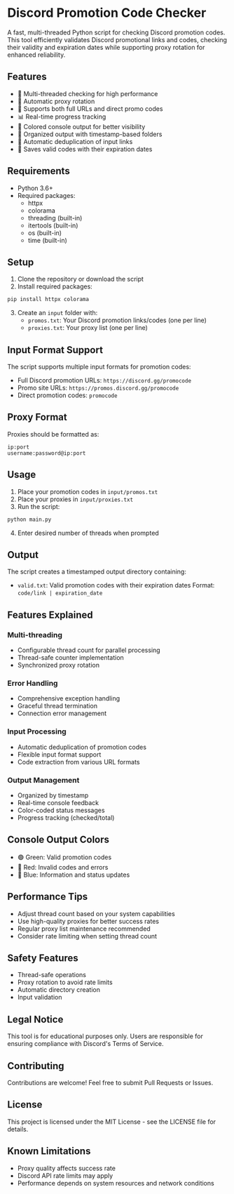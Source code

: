 # Discord Promotion Code Checker

A fast, multi-threaded Python script for checking Discord promotion codes. This tool efficiently validates Discord promotional links and codes, checking their validity and expiration dates while supporting proxy rotation for enhanced reliability.

## Features

- 🚀 Multi-threaded checking for high performance
- 🔄 Automatic proxy rotation
- 🎯 Supports both full URLs and direct promo codes
- 📊 Real-time progress tracking
- 🎨 Colored console output for better visibility
- 📁 Organized output with timestamp-based folders
- 🧹 Automatic deduplication of input links
- 💾 Saves valid codes with their expiration dates

## Requirements

- Python 3.6+
- Required packages:
  - httpx
  - colorama
  - threading (built-in)
  - itertools (built-in)
  - os (built-in)
  - time (built-in)

## Setup

1. Clone the repository or download the script
2. Install required packages:
```bash
pip install httpx colorama
```
3. Create an `input` folder with:
   - `promos.txt`: Your Discord promotion links/codes (one per line)
   - `proxies.txt`: Your proxy list (one per line)

## Input Format Support

The script supports multiple input formats for promotion codes:
- Full Discord promotion URLs: `https://discord.gg/promocode`
- Promo site URLs: `https://promos.discord.gg/promocode`
- Direct promotion codes: `promocode`

## Proxy Format

Proxies should be formatted as:
```
ip:port
username:password@ip:port
```

## Usage

1. Place your promotion codes in `input/promos.txt`
2. Place your proxies in `input/proxies.txt`
3. Run the script:
```bash
python main.py
```
4. Enter desired number of threads when prompted

## Output

The script creates a timestamped output directory containing:
- `valid.txt`: Valid promotion codes with their expiration dates
Format: `code/link | expiration_date`

## Features Explained

### Multi-threading
- Configurable thread count for parallel processing
- Thread-safe counter implementation
- Synchronized proxy rotation

### Error Handling
- Comprehensive exception handling
- Graceful thread termination
- Connection error management

### Input Processing
- Automatic deduplication of promotion codes
- Flexible input format support
- Code extraction from various URL formats

### Output Management
- Organized by timestamp
- Real-time console feedback
- Color-coded status messages
- Progress tracking (checked/total)

## Console Output Colors

- 🟢 Green: Valid promotion codes
- 🔴 Red: Invalid codes and errors
- 🔵 Blue: Information and status updates

## Performance Tips

- Adjust thread count based on your system capabilities
- Use high-quality proxies for better success rates
- Regular proxy list maintenance recommended
- Consider rate limiting when setting thread count

## Safety Features

- Thread-safe operations
- Proxy rotation to avoid rate limits
- Automatic directory creation
- Input validation

## Legal Notice

This tool is for educational purposes only. Users are responsible for ensuring compliance with Discord's Terms of Service.

## Contributing

Contributions are welcome! Feel free to submit Pull Requests or Issues.

## License

This project is licensed under the MIT License - see the LICENSE file for details.

## Known Limitations

- Proxy quality affects success rate
- Discord API rate limits may apply
- Performance depends on system resources and network conditions
